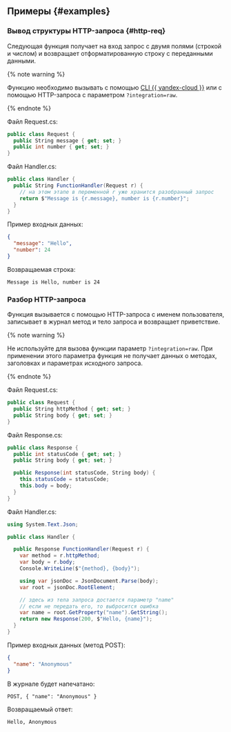 ## Примеры {#examples}

### Вывод структуры HTTP-запроса {#http-req}

Следующая функция получает на вход запрос с двумя полями (строкой и числом) и возвращает отформатированную строку с переданными данными.

{% note warning %}

Функцию необходимо вызывать с помощью [CLI {{ yandex-cloud }}](../../functions/concepts/function-invoke.md) или с помощью HTTP-запроса с параметром `?integration=raw`.

{% endnote %}

Файл Request.cs:

```C#
public class Request {
  public String message { get; set; }
  public int number { get; set; }
}
```

Файл Handler.cs:

```C#
public class Handler {
  public String FunctionHandler(Request r) {
    // на этом этапе в переменной r уже хранится разобранный запрос
    return $"Message is {r.message}, number is {r.number}";
  }
}
```

Пример входных данных:

```json
{
  "message": "Hello",
  "number": 24
}
```

Возвращаемая строка:

```text
Message is Hello, number is 24
```

### Разбор HTTP-запроса

Функция вызывается с помощью HTTP-запроса с именем пользователя, записывает в журнал метод и тело запроса и возвращает приветствие.

{% note warning %}

Не используйте для вызова функции параметр `?integration=raw`. При применении этого параметра функция не получает данных о методах, заголовках и параметрах исходного запроса.

{% endnote %}

Файл Request.cs:

```C#
public class Request {
  public String httpMethod { get; set; }
  public String body { get; set; }
}
```

Файл Response.cs:

```C#
public class Response {
  public int statusCode { get; set; }
  public String body { get; set; }

  public Response(int statusCode, String body) {
    this.statusCode = statusCode;
    this.body = body;
  }
}
```

Файл Handler.cs:

```C#
using System.Text.Json;

public class Handler {

  public Response FunctionHandler(Request r) {
    var method = r.httpMethod;
    var body = r.body;
    Console.WriteLine($"{method}, {body}");

    using var jsonDoc = JsonDocument.Parse(body);
    var root = jsonDoc.RootElement;

    // здесь из тела запроса достается параметр "name"
    // если не передать его, то выбросится ошибка
    var name = root.GetProperty("name").GetString(); 
    return new Response(200, $"Hello, {name}");
  }
}
```

Пример входных данных (метод POST):

```json
{
  "name": "Anonymous"
}
```

В журнале будет напечатано:

```text
POST, { "name": "Anonymous" }
```

Возвращаемый ответ:

```text
Hello, Anonymous
```